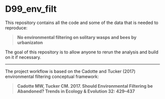 # D99_env_filt 

This repository contains all the code and some of the data that is needed to reproduce:

> **No environmental filtering on solitary wasps and bees by urbanizaton**

The goal of this repository is to allow anyone to rerun the analysis and build on it if necessary.

-----

The project workflow is based on the Cadotte and Tucker (2017) environmental filtering conceptual framework:

> **Cadotte MW, Tucker CM. 2017. Should Environmental Filtering be Abandoned? Trends in Ecology & Evolution 32: 429–437**
